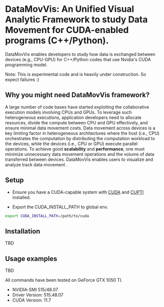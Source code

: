# DataMovVis: An Unified Visual Analytic Framework to study Data Movement for CUDA-enabled programs (C++/Python).

DataMovVis enables developers to study how data is exchanged between devices (e.g., CPU-GPU) for C++/Python codes that use Nvidia's CUDA programming model. 

Note: This is experimental code and is heavily under construction. So expect failures :)

## Why you might need DataMovVis framework?
A large number of code bases have started exploiting the collaborative execution models involving CPUs and GPUs. To leverage such heterogeneous executions, application developers need to allocate resources, divide the compute between CPU and GPU effectively, and ensure minimal data movement costs. Data movement across devices is a key limiting factor in heterogeneous architectures where the host (i.e., CPU) orchestrates the computation by distributing the computation workload to the devices, while the devices (i.e., CPU or GPU) execute parallel operations.  To achieve good **scalability** and **performance**, one must minimize unnecessary data movement operations and the volume of data transferred between devices.  DataMovVis enables users to visualize and analyze track data movement . 

## Setup

- Ensure you have a CUDA-capable system with [CUDA](https://docs.nvidia.com/cuda/cuda-installation-guide-linux/index.html) and [CUPTI](https://developer.nvidia.com/cuda-downloads?target_os=Linux&target_arch=x86_64&Distribution=Ubuntu&target_version=20.04&target_type=deb_network) installed. 

- Export the CUDA_INSTALL_PATH to global env. 
```bash
export CUDA_INSTALL_PATh=/path/to/cuda
```

## Installation
TBD

## Usage examples
TBD


All commands have been tested on GeForce GTX 1050 TI.

* NVIDIA-SMI 515/48.07    
* Driver Version: 515.48.07    
* CUDA Version: 11.7